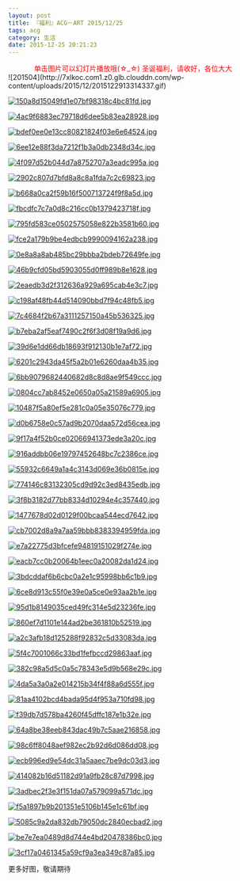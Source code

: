 ```yaml
---
layout: post
title: 『福利』ACG－ART 2015/12/25
tags: acg
category: 生活
date: 2015-12-25 20:21:23
---
```


<center><font color="red">单击图片可以幻灯片播放哦(☆_☆) 圣诞福利，请收好，各位大大</font></center>
![201504](http://7xlkoc.com1.z0.glb.clouddn.com/wp-content/uploads/2015/12/2015122913314337.gif)

[![150a8d15049fd1e07bf98318c4bc81fd.jpg](http://cdn2.myhloli.com/images/2015/12/08/150a8d15049fd1e07bf98318c4bc81fd.jpg)](http://cdn2.myhloli.com/images/2015/12/08/150a8d15049fd1e07bf98318c4bc81fd.jpg)

[![4ac9f6883ec79718d6dee5b83ea28928.jpg](http://cdn2.myhloli.com/images/2015/12/08/4ac9f6883ec79718d6dee5b83ea28928.jpg)](http://cdn2.myhloli.com/images/2015/12/08/4ac9f6883ec79718d6dee5b83ea28928.jpg)

[![bdef0ee0e13cc80821824f03e6e64524.jpg](http://cdn2.myhloli.com/images/2015/12/08/bdef0ee0e13cc80821824f03e6e64524.jpg)](http://cdn2.myhloli.com/images/2015/12/08/bdef0ee0e13cc80821824f03e6e64524.jpg)

[![6ee12e88f3da7212f1b3a0db2348d34c.jpg](http://cdn2.myhloli.com/images/2015/12/08/6ee12e88f3da7212f1b3a0db2348d34c.jpg)](http://cdn2.myhloli.com/images/2015/12/08/6ee12e88f3da7212f1b3a0db2348d34c.jpg)

[![4f097d52b044d7a8752707a3eadc995a.jpg](http://cdn2.myhloli.com/images/2015/12/08/4f097d52b044d7a8752707a3eadc995a.jpg)](http://cdn2.myhloli.com/images/2015/12/08/4f097d52b044d7a8752707a3eadc995a.jpg)

[![2902c807d7bfd8a8c8a1fda7c2c69823.jpg](http://cdn2.myhloli.com/images/2015/12/08/2902c807d7bfd8a8c8a1fda7c2c69823.jpg)](http://cdn2.myhloli.com/images/2015/12/08/2902c807d7bfd8a8c8a1fda7c2c69823.jpg)

[![b668a0ca2f59b16f500713724f9f8a5d.jpg](http://cdn2.myhloli.com/images/2015/12/08/b668a0ca2f59b16f500713724f9f8a5d.jpg)](http://cdn2.myhloli.com/images/2015/12/08/b668a0ca2f59b16f500713724f9f8a5d.jpg)

[![fbcdfc7c7a0d8c216cc0b1379423718f.jpg](http://cdn2.myhloli.com/images/2015/12/08/fbcdfc7c7a0d8c216cc0b1379423718f.jpg)](http://cdn2.myhloli.com/images/2015/12/08/fbcdfc7c7a0d8c216cc0b1379423718f.jpg)

[![795fd583ce0502575058e822b3581b60.jpg](http://cdn2.myhloli.com/images/2015/12/08/795fd583ce0502575058e822b3581b60.jpg)](http://cdn2.myhloli.com/images/2015/12/08/795fd583ce0502575058e822b3581b60.jpg)

[![fce2a179b9be4edbcb9990094162a238.jpg](http://cdn2.myhloli.com/images/2015/12/08/fce2a179b9be4edbcb9990094162a238.jpg)](http://cdn2.myhloli.com/images/2015/12/08/fce2a179b9be4edbcb9990094162a238.jpg)

[![0e8a8a8ab485bc29bbba2bdeb72649fe.jpg](http://cdn2.myhloli.com/images/2015/12/08/0e8a8a8ab485bc29bbba2bdeb72649fe.jpg)](http://cdn2.myhloli.com/images/2015/12/08/0e8a8a8ab485bc29bbba2bdeb72649fe.jpg)

[![46b9cfd05bd5903055d0ff989b8e1628.jpg](http://cdn2.myhloli.com/images/2015/12/08/46b9cfd05bd5903055d0ff989b8e1628.jpg)](http://cdn2.myhloli.com/images/2015/12/08/46b9cfd05bd5903055d0ff989b8e1628.jpg)

[![2eaedb3d2f312636a929a695cab4e3c7.jpg](http://cdn2.myhloli.com/images/2015/12/08/2eaedb3d2f312636a929a695cab4e3c7.jpg)](http://cdn2.myhloli.com/images/2015/12/08/2eaedb3d2f312636a929a695cab4e3c7.jpg)

[![c198af48fb44d514090bbd7f94c48fb5.jpg](http://cdn2.myhloli.com/images/2015/12/08/c198af48fb44d514090bbd7f94c48fb5.jpg)](http://cdn2.myhloli.com/images/2015/12/08/c198af48fb44d514090bbd7f94c48fb5.jpg)

[![7c4684f2b67a3111257150a45b536325.jpg](http://cdn2.myhloli.com/images/2015/12/08/7c4684f2b67a3111257150a45b536325.jpg)](http://cdn2.myhloli.com/images/2015/12/08/7c4684f2b67a3111257150a45b536325.jpg)

[![b7eba2af5eaf7490c2f6f3d08f19a9d6.jpg](http://cdn2.myhloli.com/images/2015/12/08/b7eba2af5eaf7490c2f6f3d08f19a9d6.jpg)](http://cdn2.myhloli.com/images/2015/12/08/b7eba2af5eaf7490c2f6f3d08f19a9d6.jpg)

[![39d6e1dd66db18693f912130b1e7af72.jpg](http://cdn2.myhloli.com/images/2015/12/08/39d6e1dd66db18693f912130b1e7af72.jpg)](http://cdn2.myhloli.com/images/2015/12/08/39d6e1dd66db18693f912130b1e7af72.jpg)

[![6201c2943da45f5a2b01e6260daa4b35.jpg](http://cdn2.myhloli.com/images/2015/12/08/6201c2943da45f5a2b01e6260daa4b35.jpg)](http://cdn2.myhloli.com/images/2015/12/08/6201c2943da45f5a2b01e6260daa4b35.jpg)

[![6bb9079682440682d8c8d8ae9f549ccc.jpg](http://cdn2.myhloli.com/images/2015/12/08/6bb9079682440682d8c8d8ae9f549ccc.jpg)](http://cdn2.myhloli.com/images/2015/12/08/6bb9079682440682d8c8d8ae9f549ccc.jpg)

[![0804cc7ab8452e0650a05a21589a6905.jpg](http://cdn2.myhloli.com/images/2015/12/08/0804cc7ab8452e0650a05a21589a6905.jpg)](http://cdn2.myhloli.com/images/2015/12/08/0804cc7ab8452e0650a05a21589a6905.jpg)

[![10487f5a80ef5e281c0a05e35076c779.jpg](http://cdn2.myhloli.com/images/2015/12/08/10487f5a80ef5e281c0a05e35076c779.jpg)](http://cdn2.myhloli.com/images/2015/12/08/10487f5a80ef5e281c0a05e35076c779.jpg)

[![d0b6758e0c57ad9b2070daa572d56cea.jpg](http://cdn2.myhloli.com/images/2015/12/08/d0b6758e0c57ad9b2070daa572d56cea.jpg)](http://cdn2.myhloli.com/images/2015/12/08/d0b6758e0c57ad9b2070daa572d56cea.jpg)

[![9f17a4f52b0ce02066941373ede3a20c.jpg](http://cdn2.myhloli.com/images/2015/12/08/9f17a4f52b0ce02066941373ede3a20c.jpg)](http://cdn2.myhloli.com/images/2015/12/08/9f17a4f52b0ce02066941373ede3a20c.jpg)

[![916addbb06e19797452648bc7c2386ce.jpg](http://cdn2.myhloli.com/images/2015/12/08/916addbb06e19797452648bc7c2386ce.jpg)](http://cdn2.myhloli.com/images/2015/12/08/916addbb06e19797452648bc7c2386ce.jpg)

[![55932c6649a1a4c3143d069e36b0815e.jpg](http://cdn2.myhloli.com/images/2015/12/08/55932c6649a1a4c3143d069e36b0815e.jpg)](http://cdn2.myhloli.com/images/2015/12/08/55932c6649a1a4c3143d069e36b0815e.jpg)

[![774146c83132305cd9d92c3ed8435edb.jpg](http://cdn2.myhloli.com/images/2015/12/08/774146c83132305cd9d92c3ed8435edb.jpg)](http://cdn2.myhloli.com/images/2015/12/08/774146c83132305cd9d92c3ed8435edb.jpg)

[![3f8b3182d77bb8334d10294e4c357440.jpg](http://cdn2.myhloli.com/images/2015/12/08/3f8b3182d77bb8334d10294e4c357440.jpg)](http://cdn2.myhloli.com/images/2015/12/08/3f8b3182d77bb8334d10294e4c357440.jpg)

[![1477678d02d0129f00bcaa544ecd7642.jpg](http://cdn2.myhloli.com/images/2015/12/08/1477678d02d0129f00bcaa544ecd7642.jpg)](http://cdn2.myhloli.com/images/2015/12/08/1477678d02d0129f00bcaa544ecd7642.jpg)

[![cb7002d8a9a7aa59bbb8383394959fda.jpg](http://cdn2.myhloli.com/images/2015/12/08/cb7002d8a9a7aa59bbb8383394959fda.jpg)](http://cdn2.myhloli.com/images/2015/12/08/cb7002d8a9a7aa59bbb8383394959fda.jpg)

[![e7a22775d3bfcefe94819151029f274e.jpg](http://cdn2.myhloli.com/images/2015/12/08/e7a22775d3bfcefe94819151029f274e.jpg)](http://cdn2.myhloli.com/images/2015/12/08/e7a22775d3bfcefe94819151029f274e.jpg)

[![eacb7cc0b20064b1eec0a20082da1d24.jpg](http://cdn2.myhloli.com/images/2015/12/08/eacb7cc0b20064b1eec0a20082da1d24.jpg)](http://cdn2.myhloli.com/images/2015/12/08/eacb7cc0b20064b1eec0a20082da1d24.jpg)

[![3bdcddaf6b6cbc0a2e1c95998bb6c1b9.jpg](http://cdn2.myhloli.com/images/2015/12/08/3bdcddaf6b6cbc0a2e1c95998bb6c1b9.jpg)](http://cdn2.myhloli.com/images/2015/12/08/3bdcddaf6b6cbc0a2e1c95998bb6c1b9.jpg)

[![6ce8d913c55f0e39e0a5ce0e93aa2b1e.jpg](http://cdn2.myhloli.com/images/2015/12/08/6ce8d913c55f0e39e0a5ce0e93aa2b1e.jpg)](http://cdn2.myhloli.com/images/2015/12/08/6ce8d913c55f0e39e0a5ce0e93aa2b1e.jpg)

[![95d1b8149035ced49fc314e5d23236fe.jpg](http://cdn2.myhloli.com/images/2015/12/08/95d1b8149035ced49fc314e5d23236fe.jpg)](http://cdn2.myhloli.com/images/2015/12/08/95d1b8149035ced49fc314e5d23236fe.jpg)

[![860ef7d1101e144ad2be361810b52519.jpg](http://cdn2.myhloli.com/images/2015/12/08/860ef7d1101e144ad2be361810b52519.jpg)](http://cdn2.myhloli.com/images/2015/12/08/860ef7d1101e144ad2be361810b52519.jpg)

[![a2c3afb18d125288f92832c5d33083da.jpg](http://cdn2.myhloli.com/images/2015/12/08/a2c3afb18d125288f92832c5d33083da.jpg)](http://cdn2.myhloli.com/images/2015/12/08/a2c3afb18d125288f92832c5d33083da.jpg)

[![5f4c7001066c33bd1fefbccd29863aaf.jpg](http://cdn2.myhloli.com/images/2015/12/08/5f4c7001066c33bd1fefbccd29863aaf.jpg)](http://cdn2.myhloli.com/images/2015/12/08/5f4c7001066c33bd1fefbccd29863aaf.jpg)

[![382c98a5d5c0a5c78343e5d9b568e29c.jpg](http://cdn2.myhloli.com/images/2015/12/08/382c98a5d5c0a5c78343e5d9b568e29c.jpg)](http://cdn2.myhloli.com/images/2015/12/08/382c98a5d5c0a5c78343e5d9b568e29c.jpg)

[![4da5a3a0a2e014215b34f4f88a6d555f.jpg](http://cdn2.myhloli.com/images/2015/12/08/4da5a3a0a2e014215b34f4f88a6d555f.jpg)](http://cdn2.myhloli.com/images/2015/12/08/4da5a3a0a2e014215b34f4f88a6d555f.jpg)

[![81aa4102bcd4bada95d4f953a710fd98.jpg](http://cdn2.myhloli.com/images/2015/12/08/81aa4102bcd4bada95d4f953a710fd98.jpg)](http://cdn2.myhloli.com/images/2015/12/08/81aa4102bcd4bada95d4f953a710fd98.jpg)

[![f39db7d578ba4260f45dffc187e1b32e.jpg](http://cdn2.myhloli.com/images/2015/12/08/f39db7d578ba4260f45dffc187e1b32e.jpg)](http://cdn2.myhloli.com/images/2015/12/08/f39db7d578ba4260f45dffc187e1b32e.jpg)

[![64a8be38eeb843dac49b7c5aae216858.jpg](http://cdn2.myhloli.com/images/2015/12/08/64a8be38eeb843dac49b7c5aae216858.jpg)](http://cdn2.myhloli.com/images/2015/12/08/64a8be38eeb843dac49b7c5aae216858.jpg)

[![98c6ff8048aef982ec2b92d6d086dd08.jpg](http://cdn2.myhloli.com/images/2015/12/08/98c6ff8048aef982ec2b92d6d086dd08.jpg)](http://cdn2.myhloli.com/images/2015/12/08/98c6ff8048aef982ec2b92d6d086dd08.jpg)

[![ecb996ed9e54dc31a5aaec7be9dc03d3.jpg](http://cdn2.myhloli.com/images/2015/12/08/ecb996ed9e54dc31a5aaec7be9dc03d3.jpg)](http://cdn2.myhloli.com/images/2015/12/08/ecb996ed9e54dc31a5aaec7be9dc03d3.jpg)

[![414082b16d51182d91a9fb28c87d7998.jpg](http://cdn2.myhloli.com/images/2015/12/08/414082b16d51182d91a9fb28c87d7998.jpg)](http://cdn2.myhloli.com/images/2015/12/08/414082b16d51182d91a9fb28c87d7998.jpg)

[![3adbec2f3e3f151da07a579099a571dc.jpg](http://cdn2.myhloli.com/images/2015/12/08/3adbec2f3e3f151da07a579099a571dc.jpg)](http://cdn2.myhloli.com/images/2015/12/08/3adbec2f3e3f151da07a579099a571dc.jpg)

[![f5a1897b9b201351e5106b145e1c61bf.jpg](http://cdn2.myhloli.com/images/2015/12/08/f5a1897b9b201351e5106b145e1c61bf.jpg)](http://cdn2.myhloli.com/images/2015/12/08/f5a1897b9b201351e5106b145e1c61bf.jpg)

[![5085c9a2da832db79050dc2840ecbad2.jpg](http://cdn2.myhloli.com/images/2015/12/08/5085c9a2da832db79050dc2840ecbad2.jpg)](http://cdn2.myhloli.com/images/2015/12/08/5085c9a2da832db79050dc2840ecbad2.jpg)

[![be7e7ea0489d8d744e4bd20478386bc0.jpg](http://cdn2.myhloli.com/images/2015/12/08/be7e7ea0489d8d744e4bd20478386bc0.jpg)](http://cdn2.myhloli.com/images/2015/12/08/be7e7ea0489d8d744e4bd20478386bc0.jpg)

[![3cf17a0461345a59cf9a3ea349c87a85.jpg](http://cdn2.myhloli.com/images/2015/12/08/3cf17a0461345a59cf9a3ea349c87a85.jpg)](http://cdn2.myhloli.com/images/2015/12/08/3cf17a0461345a59cf9a3ea349c87a85.jpg)

更多好图，敬请期待